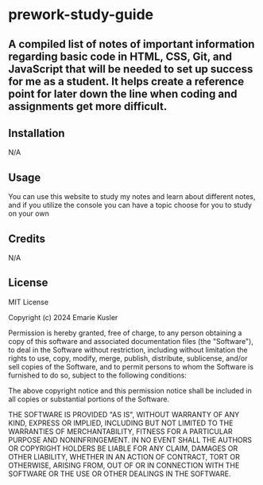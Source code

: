 # prework-study-guide

## A compiled list of notes of important information regarding basic code in HTML, CSS, Git, and JavaScript that will be needed to set up success for me as a student. It helps create a reference point for later down the line when coding and assignments get more difficult.

## Installation

N/A

## Usage

You can use this website to study my notes and learn about different notes, and if you utilize the console you can have a topic choose for you to study on your own

## Credits

N/A

## License

MIT License

Copyright (c) 2024 Emarie Kusler

Permission is hereby granted, free of charge, to any person obtaining a copy
of this software and associated documentation files (the "Software"), to deal
in the Software without restriction, including without limitation the rights
to use, copy, modify, merge, publish, distribute, sublicense, and/or sell
copies of the Software, and to permit persons to whom the Software is
furnished to do so, subject to the following conditions:

The above copyright notice and this permission notice shall be included in all
copies or substantial portions of the Software.

THE SOFTWARE IS PROVIDED "AS IS", WITHOUT WARRANTY OF ANY KIND, EXPRESS OR
IMPLIED, INCLUDING BUT NOT LIMITED TO THE WARRANTIES OF MERCHANTABILITY,
FITNESS FOR A PARTICULAR PURPOSE AND NONINFRINGEMENT. IN NO EVENT SHALL THE
AUTHORS OR COPYRIGHT HOLDERS BE LIABLE FOR ANY CLAIM, DAMAGES OR OTHER
LIABILITY, WHETHER IN AN ACTION OF CONTRACT, TORT OR OTHERWISE, ARISING FROM,
OUT OF OR IN CONNECTION WITH THE SOFTWARE OR THE USE OR OTHER DEALINGS IN THE
SOFTWARE.
